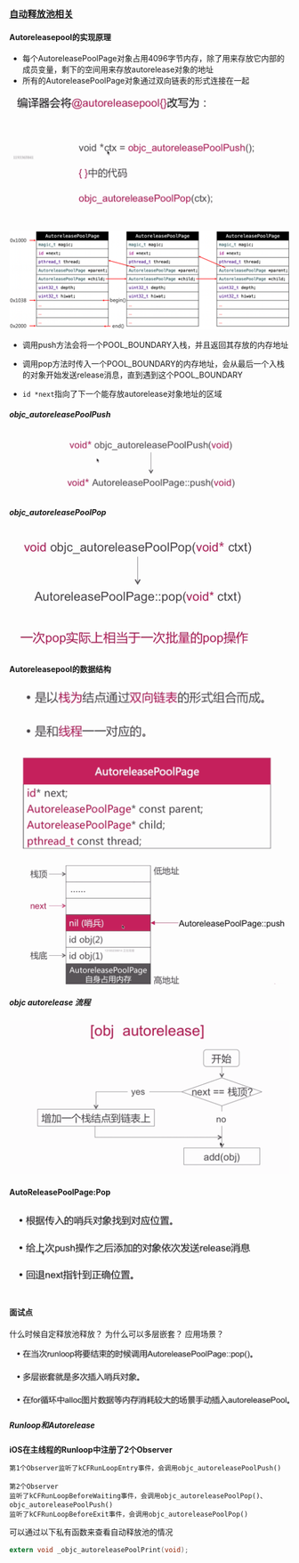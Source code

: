 ### [自动释放池相关](https://github.com/draveness/analyze/blob/master/contents/objc/%E8%87%AA%E5%8A%A8%E9%87%8A%E6%94%BE%E6%B1%A0%E7%9A%84%E5%89%8D%E4%B8%96%E4%BB%8A%E7%94%9F.md)

#### Autoreleasepool的实现原理
* 每个AutoreleasePoolPage对象占用4096字节内存，除了用来存放它内部的成员变量，剩下的空间用来存放autorelease对象的地址
* 所有的AutoreleasePoolPage对象通过双向链表的形式连接在一起


![](./img/Snip20190305_5.png)
 
 
 ![](./img/Snip20190328_34.png)
 
*  调用push方法会将一个POOL_BOUNDARY入栈，并且返回其存放的内存地址

* 调用pop方法时传入一个POOL_BOUNDARY的内存地址，会从最后一个入栈的对象开始发送release消息，直到遇到这个POOL_BOUNDARY

* `id *next`指向了下一个能存放autorelease对象地址的区域  

##### objc_autoreleasePoolPush

![](./img/Snip20190305_6.png)

##### objc_autoreleasePoolPop

![](./img/Snip20190305_7.png)

#### Autoreleasepool的数据结构




 ![](./img/Snip20190305_8.png)
 
 ![](./img/Snip20190305_9.png)
 
 
 ![](./img/Snip20190305_11.png)

##### objc autorelease 流程

 ![](./img/Snip20190305_12.png)
 
#### AutoReleasePoolPage:Pop
![](./img/Snip20190305_13.png)


#### 面试点
什么时候自定释放池释放？
为什么可以多层嵌套？
应用场景？

![](./img/Snip20190305_14.png)

##### Runloop和Autorelease

**iOS在主线程的Runloop中注册了2个Observer**


```
第1个Observer监听了kCFRunLoopEntry事件，会调用objc_autoreleasePoolPush()

第2个Observer
监听了kCFRunLoopBeforeWaiting事件，会调用objc_autoreleasePoolPop()、objc_autoreleasePoolPush()
监听了kCFRunLoopBeforeExit事件，会调用objc_autoreleasePoolPop()
```



可以通过以下私有函数来查看自动释放池的情况

```c
extern void _objc_autoreleasePoolPrint(void);
```
